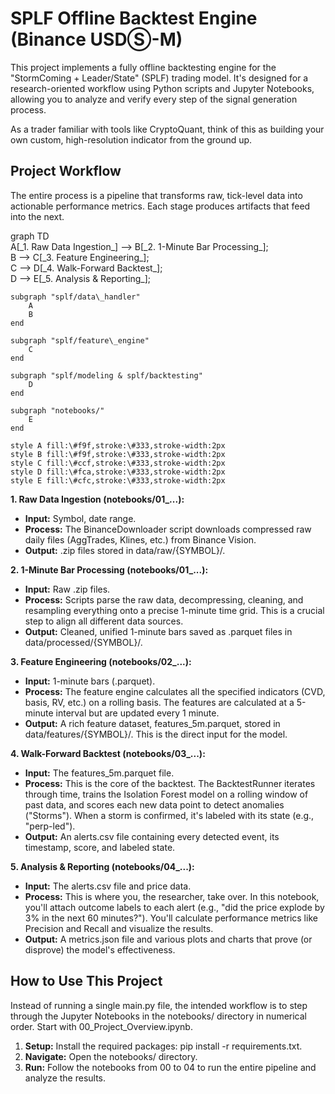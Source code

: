 # **SPLF Offline Backtest Engine (Binance USDⓈ-M)**

This project implements a fully offline backtesting engine for the "StormComing \+ Leader/State" (SPLF) trading model. It's designed for a research-oriented workflow using Python scripts and Jupyter Notebooks, allowing you to analyze and verify every step of the signal generation process.

As a trader familiar with tools like CryptoQuant, think of this as building your own custom, high-resolution indicator from the ground up.

## **Project Workflow**

The entire process is a pipeline that transforms raw, tick-level data into actionable performance metrics. Each stage produces artifacts that feed into the next.

graph TD  
    A\[\_1. Raw Data Ingestion\_\] \--\> B\[\_2. 1-Minute Bar Processing\_\];  
    B \--\> C\[\_3. Feature Engineering\_\];  
    C \--\> D\[\_4. Walk-Forward Backtest\_\];  
    D \--\> E\[\_5. Analysis & Reporting\_\];

    subgraph "splf/data\_handler"  
        A  
        B  
    end

    subgraph "splf/feature\_engine"  
        C  
    end

    subgraph "splf/modeling & splf/backtesting"  
        D  
    end

    subgraph "notebooks/"  
        E  
    end

    style A fill:\#f9f,stroke:\#333,stroke-width:2px  
    style B fill:\#f9f,stroke:\#333,stroke-width:2px  
    style C fill:\#ccf,stroke:\#333,stroke-width:2px  
    style D fill:\#fca,stroke:\#333,stroke-width:2px  
    style E fill:\#cfc,stroke:\#333,stroke-width:2px

**1\. Raw Data Ingestion (notebooks/01\_...):**

* **Input:** Symbol, date range.  
* **Process:** The BinanceDownloader script downloads compressed raw daily files (AggTrades, Klines, etc.) from Binance Vision.  
* **Output:** .zip files stored in data/raw/{SYMBOL}/.

**2\. 1-Minute Bar Processing (notebooks/01\_...):**

* **Input:** Raw .zip files.  
* **Process:** Scripts parse the raw data, decompressing, cleaning, and resampling everything onto a precise 1-minute time grid. This is a crucial step to align all different data sources.  
* **Output:** Cleaned, unified 1-minute bars saved as .parquet files in data/processed/{SYMBOL}/.

**3\. Feature Engineering (notebooks/02\_...):**

* **Input:** 1-minute bars (.parquet).  
* **Process:** The feature engine calculates all the specified indicators (CVD, basis, RV, etc.) on a rolling basis. The features are calculated at a 5-minute interval but are updated every 1 minute.  
* **Output:** A rich feature dataset, features\_5m.parquet, stored in data/features/{SYMBOL}/. This is the direct input for the model.

**4\. Walk-Forward Backtest (notebooks/03\_...):**

* **Input:** The features\_5m.parquet file.  
* **Process:** This is the core of the backtest. The BacktestRunner iterates through time, trains the Isolation Forest model on a rolling window of past data, and scores each new data point to detect anomalies ("Storms"). When a storm is confirmed, it's labeled with its state (e.g., "perp-led").  
* **Output:** An alerts.csv file containing every detected event, its timestamp, score, and labeled state.

**5\. Analysis & Reporting (notebooks/04\_...):**

* **Input:** The alerts.csv file and price data.  
* **Process:** This is where you, the researcher, take over. In this notebook, you'll attach outcome labels to each alert (e.g., "did the price explode by 3% in the next 60 minutes?"). You'll calculate performance metrics like Precision and Recall and visualize the results.  
* **Output:** A metrics.json file and various plots and charts that prove (or disprove) the model's effectiveness.

## **How to Use This Project**

Instead of running a single main.py file, the intended workflow is to step through the Jupyter Notebooks in the notebooks/ directory in numerical order. Start with 00\_Project\_Overview.ipynb.

1. **Setup:** Install the required packages: pip install \-r requirements.txt.  
2. **Navigate:** Open the notebooks/ directory.  
3. **Run:** Follow the notebooks from 00 to 04 to run the entire pipeline and analyze the results.